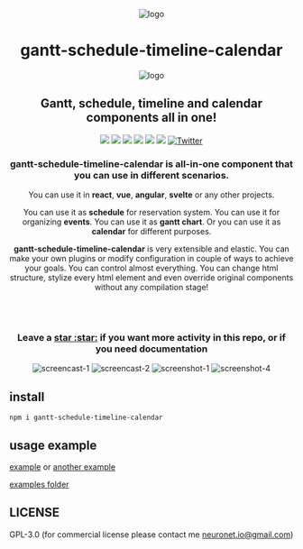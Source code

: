 <p align="center">
  <img src="https://neuronet.io/screenshots/logo-crop.png" alt="logo">
</p>

<h1 align="center">gantt-schedule-timeline-calendar</h1>

<p align="center">
  <img src="https://neuronet.io/screenshots/appscrn.png" alt="logo">
</p>

<h2 align="center"> Gantt, schedule, timeline and calendar components all in one!</h2>

<p align="center">
  <img src="https://api.codacy.com/project/badge/Grade/732e0ef156344594b48584af97ba1e4a">
  <img src="https://snyk.io/test/github/neuronetio/gantt-schedule-timeline-calendar/badge.svg">
  <img src="https://img.badgesize.io/neuronetio/gantt-schedule-timeline-calendar/master/dist/index.umd.js.png?compression=gzip&label=gzipped">
  <img src="https://img.shields.io/npm/dm/gantt-schedule-timeline-calendar.svg">
  <img src="https://img.shields.io/npm/l/gantt-schedule-timeline-calendar.svg">
  <img src="https://badge.fury.io/js/gantt-schedule-timeline-calendar.svg">
  <a href="https://twitter.com/intent/tweet?text=Wow:&url=https%3A%2F%2Fgithub.com%2Fneuronetio%2Fgantt-schedule-timeline-calendar"><img alt="Twitter" src="https://img.shields.io/twitter/url/https/github.com/neuronetio/gantt-schedule-timeline-calendar?style=social"></a>
</p>

<h3 align="center">gantt-schedule-timeline-calendar is all-in-one component that you can use in different scenarios.</h3>

<p align="center">
You can use it in <strong>react</strong>, <strong>vue</strong>, <strong>angular</strong>, <strong>svelte</strong> or any other projects.
</p>

<p align="center">
You can use it as <strong>schedule</strong> for reservation system. You can use it for organizing <strong>events</strong>. You can use it as <strong>gantt chart</strong>. Or you can use it as <strong>calendar</strong> for different purposes.
</p>

<p align="center">
<strong>gantt-schedule-timeline-calendar</strong> is very extensible and elastic. You can make your own plugins or modify configuration in couple of ways to achieve your goals.
You can control almost everything. You can change html structure, stylize every html element and even override original components without any compilation stage!
</p>

<br /><br />

<h3 align="center">Leave a <a href="https://github.com/neuronetio/gantt-schedule-timeline-calendar">star :star:</a> if you want more activity in this repo, or if you need documentation</h3>

<p align="center">
  <img src="https://neuronet.io/screenshots/scheduler.gif" alt="screencast-1">
  <img src="https://neuronet.io/screenshots/gantt.gif" alt="screencast-2">
  <img src="https://neuronet.io/screenshots/gstc-1.jpeg" alt="screenshot-1">
  <img src="https://neuronet.io/screenshots/gstc-4.jpeg" alt="screenshot-4">
</p>

## install

`npm i gantt-schedule-timeline-calendar`

## usage example

[example](https://neuronet.io/gantt-schedule-timeline-calendar/scheduler.html) or [another example](https://neuronet.io/gantt-schedule-timeline-calendar/main.html)

[examples folder](https://github.com/neuronetio/gantt-schedule-timeline-calendar/tree/master/dist/examples)

## LICENSE

GPL-3.0 (for commercial license please contact me neuronet.io@gmail.com)
